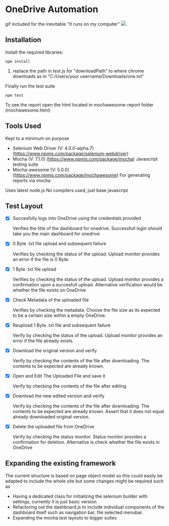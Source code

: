 

# OneDrive Automation
gif included for the inevitable "It runs on my computer"
![](testrunfinal.gif)

## Installation

Install the required libraries:

```
npm install
```

1. replace the path in test.js for "downloadPath" to where chrome downloads as in "C:/Users/your username/Downloads/one.txt"


Finally run the test suite

```
npm test
```

To see the report open the html located in mochawesome-report folder (mochawesome.html)



## Tools Used

Kept to a minimum on purpose

- Selenium Web Driver (V: 4.0.0-alpha.7) (https://www.npmjs.com/package/selenium-webdriver)
- Mocha (V: 7.1.0) (https://www.npmjs.com/package/mocha) Javascript testing suite
- Mocha-awesome (V: 5.0.0) (https://www.npmjs.com/package/mochawesome) For generating reports via mocha

Uses latest node.js
No compilers used, just base javascript


## Test Layout

- [x] Succesfully logs into OneDrive using the credentials provided

    Verifies the title of the dashboard for onedrive. Successfull login should take you the main dashboard for onedrive

- [x] 0 Byte .txt file upload and subsequent failure

    Verifies by checking the status of the upload. Upload monitor provides an error if the file is 0 Byte.

- [x] 1 Byte .txt file upload

    Verifies by checking the status of the upload. Upload monitor provides a confirmation upon a succesfull upload.
    Alternative verification would be whether the file exists on OneDrive

- [x] Check Metadata of the uploaded file

    Verifies by checking the metadata. Choose the file size as its expected to be a certain size within a empty OneDrive.

- [x] Reupload 1 Byte .txt file and subsequent failure

    Verify by checking the status of the upload. Upload monitor provides an error if the file already exists.

- [x] Download the original version and verify

    Verify by checking the contents of the file after downloading. The contents to be expected are already known. 


- [x] Open and Edit The Uploaded File and save it

    Verify by checking the contents of the file after editing

- [x] Download the new edited version and verify

    Verify by checking the contents of the file after downloading. The contents to be expected are already known. Assert that it does not equal already downloaded original version.

- [x] Delete the uploaded file from OneDrive

    Verify by checking the status monitor. Status monitor provides a confirmation for deletion. Alternative is check whether the file exists in OneDrive


## Expanding the existing framework

The current structure is based on page object model so this could easily be adapted to include the whole site but some changes might be required such as

- Having a dedicated class for initializing the selenium builder with settings, currently it is just basic version
- Refactoring out the dashboard.js to include individual components of the dashboard itself such as navigation bar, file selected menubar. 
- Expanding the mocha test layouts to bigger suites